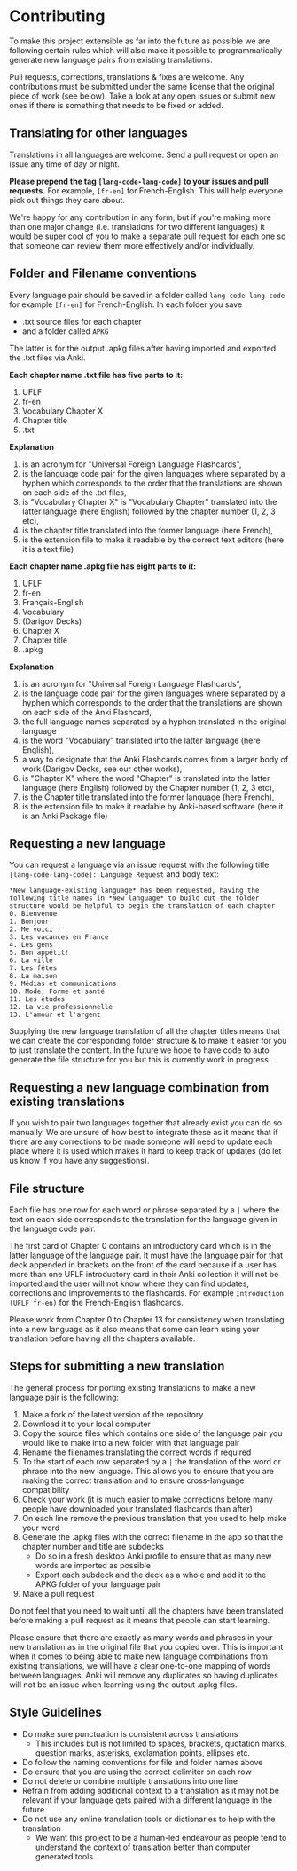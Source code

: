 # Contributing
To make this project extensible as far into the future as possible we are following certain rules which will also make it possible to programmatically generate new language pairs from existing translations.

Pull requests, corrections, translations & fixes are welcome. Any contributions must be submitted under the same license that the original piece of work (see below). Take a look at any open issues or submit new ones if there is something that needs to be fixed or added.

## Translating for other languages
Translations in all languages are welcome. Send a pull request or open an issue any time of day or night.

**Please prepend the tag `[lang-code-lang-code]` to your issues and pull requests.** For example, `[fr-en]` for French-English. This will help everyone pick out things they care about.

We're happy for any contribution in any form, but if you're making more than one major change (i.e. translations for two different languages) it would be super cool of you to make a separate pull request for each one so that someone can review them more effectively and/or individually.

## Folder and Filename conventions
Every language pair should be saved in a folder called `lang-code-lang-code` for example `[fr-en]` for French-English. In each folder you save 
- .txt source files for each chapter
- and a folder called `APKG` 

The latter is for the output .apkg files after having imported and exported the .txt files via Anki.

**Each chapter name .txt file has five parts to it:**
1. UFLF
2. fr-en
3. Vocabulary Chapter X
4. Chapter title
5. .txt

**Explanation**
1. is an acronym for "Universal Foreign Language Flashcards", 
2. is the language code pair for the given languages where separated by a hyphen which corresponds to the order that the translations are shown on each side of the .txt files, 
3. is "Vocabulary Chapter X" is "Vocabulary Chapter" translated into the latter language (here English) followed by the chapter number (1, 2, 3 etc),
4. is the chapter title translated into the former language (here French),
5. is the extension file to make it readable by the correct text editors (here it is a text file)

**Each chapter name .apkg file has eight parts to it:**
1. UFLF
2. fr-en
3. Français-English
4. Vocabulary 
5. (Darigov Decks)
6. Chapter X
7. Chapter title
8. .apkg

**Explanation**
1. is an acronym for "Universal Foreign Language Flashcards", 
2. is the language code pair for the given languages where separated by a hyphen which corresponds to the order that the translations are shown on each side of the Anki Flashcard, 
3. the full language names separated by a hyphen translated in the original language
4. is the word "Vocabulary" translated into the latter language (here English),
5. a way to designate that the Anki Flashcards comes from a larger body of work (Darigov Decks, see our other works),
6. is "Chapter X" where the word "Chapter" is translated into the latter language (here English) followed by the Chapter number (1, 2, 3 etc),
7. is the Chapter title translated into the former language (here French),
8. is the extension file to make it readable by Anki-based software (here it is an Anki Package file)

## Requesting a new language
You can request a language via an issue request with the following title `[lang-code-lang-code]: Language Request` and body text:

```
*New language-existing language* has been requested, having the following title names in *New language* to build out the folder structure would be helpful to begin the translation of each chapter
0. Bienvenue!
1. Bonjour!
2. Me voici !
3. Les vacances en France
4. Les gens
5. Bon appétit!
6. La ville
7. Les fêtes
8. La maison
9. Médias et communications
10. Mode, Forme et santé
11. Les études
12. La vie professionnelle
13. L'amour et l'argent
```

Supplying the new language translation of all the chapter titles means that we can create the corresponding folder structure & to make it easier for you to just translate the content. In the future we hope to have code to auto generate the file structure for you but this is currently work in progress.

## Requesting a new language combination from existing translations
If you wish to pair two languages together that already exist you can do so manually. We are unsure of how best to integrate these as it means that if there are any corrections to be made someone will need to update each place where it is used which makes it hard to keep track of updates (do let us know if you have any suggestions).

## File structure
Each file has one row for each word or phrase separated by a `|` where the text on each side corresponds to the translation for the language given in the language code pair. 

The first card of Chapter 0 contains an introductory card which is in the latter language of the language pair. It must have the language pair for that deck appended in brackets on the front of the card because if a user has more than one UFLF introductory card in their Anki collection it will not be imported and the user will not know where they can find updates, corrections and improvements to the flashcards. For example `Introduction (UFLF fr-en)` for the French-English flashcards. 

Please work from Chapter 0 to Chapter 13 for consistency when translating into a new language as it also means that some can learn using your translation before having all the chapters available.

## Steps for submitting a new translation
The general process for porting existing translations to make a new language pair is the following:
1. Make a fork of the latest version of the repository
2. Download it to your local computer
3. Copy the source files which contains one side of the language pair you would like to make into a new folder with that language pair 
4. Rename the filenames translating the correct words if required
5. To the start of each row separated by a `|` the translation of the word or phrase into the new language. This allows you to ensure that you are making the correct translation and to ensure cross-language compatibility
6. Check your work (it is much easier to make corrections before many people have downloaded your translated flashcards than after)
7. On each line remove the previous translation that you used to help make your word
8. Generate the .apkg files with the correct filename in the app so that the chapter number and title are subdecks
    - Do so in a fresh desktop Anki profile to ensure that as many new words are imported as possible
    - Export each subdeck and the deck as a whole and add it to the APKG folder of your language pair
9. Make a pull request

Do not feel that you need to wait until all the chapters have been translated before making a pull request as it means that people can start learning.

Please ensure that there are exactly as many words and phrases in your new translation as in the original file that you copied over. This is important when it comes to being able to make new language combinations from existing translations, we will have a clear one-to-one mapping of words between languages. Anki will remove any duplicates so having duplicates will not be an issue when learning using the output .apkg files.

## Style Guidelines
- Do make sure punctuation is consistent across translations
    - This includes but is not limited to spaces, brackets, quotation marks, question marks, asterisks, exclamation points, ellipses etc.
- Do follow the naming conventions for file and folder names above
- Do ensure that you are using the correct delimiter on each row
- Do not delete or combine multiple translations into one line
- Refrain from adding additional context to a translation as it may not be relevant if your language gets paired with a different language in the future
- Do not use any online translation tools or dictionaries to help with the translation
    - We want this project to be a human-led endeavour as people tend to understand the context of translation better than computer generated tools